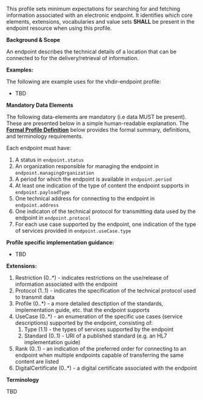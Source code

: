 This profile sets minimum expectations for searching for and fetching information associated with an electronic endpoint. It identifies which core elements, extensions, vocabularies and value sets **SHALL** be present in the endpoint resource when using this profile.

**Background & Scope**

An endpoint describes the technical details of a location that can be connected to for the delivery/retrieval of information.


**Examples:**

The following are example uses for the vhdir-endpoint profile:

-  TBD


**Mandatory Data Elements**

The following data-elements are mandatory (i.e data MUST be present). These are presented below in a simple human-readable explanation. The [**Formal Profile Definition**](#profile) below provides the  formal summary, definitions, and  terminology requirements.  

Each endpoint must have:

1.  A status in `endpoint.status`
1.  An organization responsible for managing the endpoint in `endpoint.managingOrganization`
1.  A period for which the endpoint is available in `endpoint.period`
1.  At least one indication of the type of content the endpoint supports in `endpoint.payloadType`
1.  One technical address for connecting to the endpoint in `endpoint.address`
1.  One indicaton of the technical protocol for transmitting data used by the endpoint in `endpoint.protocol`
1.  For each use case supported by the endpoint, one indication of the type of services provided in `endpoint.useCase.type`


**Profile specific implementation guidance:**

- TBD


**Extensions:**

1.  Restriction (0..*) - indicates restrictions on the use/release of information associated with the endpoint
1.  Protocol (1..1) - indicates the specification of the technical protocol used to transmit data
1.  Profile (0..*) - a more detailed desctiption of the standards, implementation guide, etc. that the endpoint supports
1.  UseCase (0..*) - an enumeration of the specific use cases (service descriptions) supported by the endpoint, consisting of:
    1.  Type (1.1) - the types of services supported by the endpoint
    1.  Standard (0..1) - URI of a published standard (e.g. an HL7 implementation guide)
1.  Rank (0..1) - an indication of the preferred order for connecting to an endpoint when multiple endpoints capable of transferring the same content are listed
1.  DigitalCertificate (0..*) - a digital certificate associated with the endpoint


**Terminology**

TBD

